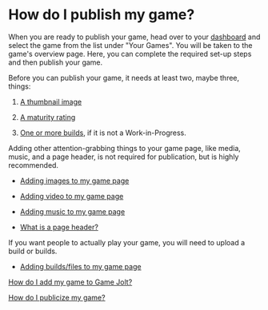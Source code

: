 # How do I publish my game?

When you are ready to publish your game, head over to your [dashboard](http://gamejolt.com/dashboard/) and select the game from the list under "Your Games". You will be taken to the game's overview page. Here, you can complete the required set-up steps and then publish your game.

Before you can publish your game, it needs at least two, maybe three, things:

1. [A thumbnail image](/thumbnail-image/index.md) 

2. [A maturity rating](/maturity/index.md)

3. [One or more builds](/add-build/index.md), if it is not a Work-in-Progress.

Adding other attention-grabbing things to your game page, like media, music, and a page header, is not required for publication, but is highly recommended. 

- [Adding images to my game page](/add-image/index.md)

- [Adding video to my game page](/add-video/index.md)

- [Adding music to my game page](/add-music/index.md)

- [What is a page header?](/page-header/index.md)

If you want people to actually play your game, you will need to upload a build or builds.

- [Adding builds/files to my game page](add-build/index.md)

[How do I add my game to Game Jolt?](/add-game/index.md)

[How do I publicize my game?](/publicize-game/index.md)
